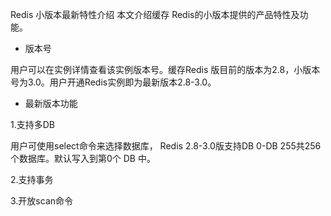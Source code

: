 Redis 小版本最新特性介绍
本文介绍缓存 Redis的小版本提供的产品特性及功能。
- 版本号

用户可以在实例详情查看该实例版本号。缓存Redis 版目前的版本为2.8，小版本号为3.0。用户开通Redis实例即为最新版本2.8-3.0。

- 最新版本功能

1.支持多DB

用户可使用select命令来选择数据库， Redis 2.8-3.0版支持DB 0-DB 255共256个数据库。默认写入到第0个 DB 中。

2.支持事务

3.开放scan命令
